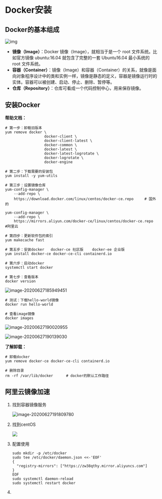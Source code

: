 # Docker安装

## Docker的基本组成

![img](https://timgsa.baidu.com/timg?image&quality=80&size=b9999_10000&sec=1593263848382&di=ced5271fd3c9e3dd3b7e8003ce81acaf&imgtype=0&src=http%3A%2F%2Fseo-1255598498.file.myqcloud.com%2Ffull%2F66ec0965a96e9a6d2d1c191ebcc8807ba71baa93.jpg)

- **镜像（Image）**：Docker 镜像（Image），就相当于是一个 root 文件系统。比如官方镜像 ubuntu:16.04 就包含了完整的一套 Ubuntu16.04 最小系统的 root 文件系统。
- **容器（Container）**：镜像（Image）和容器（Container）的关系，就像是面向对象程序设计中的类和实例一样，镜像是静态的定义，容器是镜像运行时的实体。容器可以被创建、启动、停止、删除、暂停等。
- **仓库（Repository）**：仓库可看成一个代码控制中心，用来保存镜像。



## 安装Docker

**帮助文档：**

```shell
# 第一步：卸载旧版本
yum remove docker \
                  docker-client \
                  docker-client-latest \
                  docker-common \
                  docker-latest \
                  docker-latest-logrotate \
                  docker-logrotate \
                  docker-engine
                  
# 第二步：下载需要的安装包
yum install -y yum-utils

# 第三步：设置镜像仓库
yum-config-manager \
    --add-repo \
    https://download.docker.com/linux/centos/docker-ce.repo		# 国外的
    
yum-config-manager \
    --add-repo \
    https://mirrors.aliyun.com/docker-ce/linux/centos/docker-ce.repo	#阿里云
    
# 第四步：更新软件包的索引
yum makecache fast

# 第五步：安装docker   docker-ce 社区版	  docker-ee 企业版
yum install docker-ce docker-ce-cli containerd.io

# 第六步：启动docker
systemctl start docker

# 第七步：查看版本
docker version
```

![image-20200627185949451](C:\Users\86159\AppData\Roaming\Typora\typora-user-images\image-20200627185949451.png)

```shell
# 测试：下载hello-world镜像
docker run hello-world

# 查看image镜像
docker images
```

![image-20200627190020955](C:\Users\86159\AppData\Roaming\Typora\typora-user-images\image-20200627190020955.png)

![image-20200627190139030](C:\Users\86159\AppData\Roaming\Typora\typora-user-images\image-20200627190139030.png)



**了解卸载：**

```shell
# 卸载docker
yum remove docker-ce docker-ce-cli containerd.io

# 删除目录
rm -rf /var/lib/docker		# docker的默认工作路径
```



## 阿里云镜像加速

1. 找到容器镜像服务

   ![image-20200627191809780](C:\Users\86159\AppData\Roaming\Typora\typora-user-images\image-20200627191809780.png)

2. 找到centOS

   ![](C:\Users\86159\AppData\Roaming\Typora\typora-user-images\image-20200627191912611.png)

3. 配置使用

   ```shell
   sudo mkdir -p /etc/docker
   sudo tee /etc/docker/daemon.json <<-'EOF'
   {
     "registry-mirrors": ["https://zw38qthy.mirror.aliyuncs.com"]
   }
   EOF
   sudo systemctl daemon-reload
   sudo systemctl restart docker
   ```

4. 

